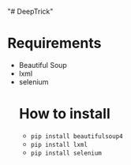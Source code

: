 "# DeepTrick" 
<h1>Requirements</h1>
<ul>
  <li>Beautiful Soup</li>
  <li>lxml</li>
  <li>selenium</li
</ul>
<h1>How to install</h1>
 <ul>
  <li><code>pip install beautifulsoup4</code></li>
  <li><code>pip install lxml</code></li>
   <li><code>pip install selenium</code></li>
</ul>
